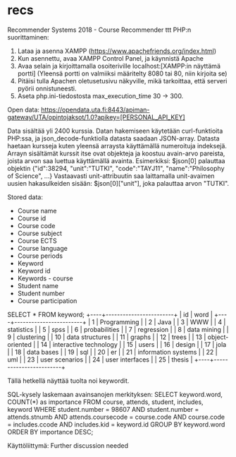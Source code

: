 # recs

Recommender Systems 2018 - Course Recommender
ttt
PHP:n suorittaminen:
1. Lataa ja asenna XAMPP (https://www.apachefriends.org/index.html)
2. Kun asennettu, avaa XAMPP Control Panel, ja käynnistä Apache
3. Avaa selain ja kirjoittamalla osoiteriville localhost:[XAMPP:in näyttämä portti] (Yleensä portti on valmiiksi määritelty 8080 tai 80, niin kirjoita se)
4. Pitäisi tulla Apachen oletusetusivu näkyville, mikä tarkoittaa, että serveri pyörii onnistuneesti.
5. Aseta php.ini-tiedostosta max_execution_time 30 -> 300.

Open data:
https://opendata.uta.fi:8443/apiman-gateway/UTA/opintojaksot/1.0?apikey=[PERSONAL_API_KEY]

Data sisältää yli 2400 kurssia. Datan hakemiseen käytetään curl-funktioita PHP:ssa, ja json_decode-funktiolla datasta saadaan JSON-array. Datasta haetaan kursseja kuten yleensä arraysta käyttämällä numeroituja indeksejä. Arrayn sisältämät kurssit itse ovat objekteja ja koostuu avain-arvo pareista, joista arvon saa luettua käyttämällä avainta.
Esimerkiksi: $json[0] palauttaa objektin 
{"id":38294,
"unit":"TUTKI",
"code":"TAYJ11",
"name":"Philosophy of Science",
...}
Vastaavasti unit-attribuutin saa laittamalla unit-avaimen uusien hakasulkeiden sisään: $json[0]["unit"], joka palauttaa arvon "TUTKI".

Stored data:

* Course name
* Course id
* Course code
* Course subject
* Course ECTS
* Course language
* Course periods
* Keyword
* Keyword id
* Keywords - course
* Student name
* Student number
* Course participation

SELECT * FROM keyword;
+----+------------------------+
| id | word                   |
+----+------------------------+
|  1 | Programming            |
|  2 | Java                   |
|  3 | WWW                    |
|  4 | statistics             |
|  5 | spss                   |
|  6 | probabilities          |
|  7 | regression             |
|  8 | data mining            |
|  9 | clustering             |
| 10 | data structures        |
| 11 | graphs                 |
| 12 | trees                  |
| 13 | object-oriented        |
| 14 | interactive technology |
| 15 | users                  |
| 16 | design                 |
| 17 | jola                   |
| 18 | data bases             |
| 19 | sql                    |
| 20 | er                     |
| 21 | information systems    |
| 22 | uml                    |
| 23 | user scenarios         |
| 24 | user interfaces        |
| 25 | thesis                 |
+----+------------------------+

Tällä hetkellä näyttää tuolta noi keywordit.

SQL-kysely laskemaan avainsanojen merkityksen:
SELECT keyword.word, COUNT(*) as importance FROM course, attends, student, includes, keyword WHERE student.number = 98607 AND student.number = attends.stnumb AND attends.coursecode = course.code AND course.code = includes.ccode AND includes.kid = keyword.id GROUP BY keyword.word ORDER BY importance DESC;

Käyttöliittymä:
Further discussion needed
